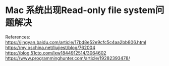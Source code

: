 # Mac 系统出现Read-only file system问题解决

References:
https://jingyan.baidu.com/article/17bd8e52e9cfc5c4aa2bb806.html
https://my.oschina.net/liujiest/blog/762004
https://blog.51cto.com/lxw1844912514/3064602
https://www.programminghunter.com/article/19282393478/

